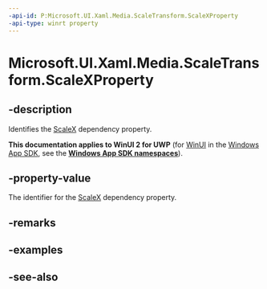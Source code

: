 ```yaml
---
-api-id: P:Microsoft.UI.Xaml.Media.ScaleTransform.ScaleXProperty
-api-type: winrt property
---
```


<!-- Property syntax
public Windows.UI.Xaml.DependencyProperty ScaleXProperty { get; }
-->

# Microsoft.UI.Xaml.Media.ScaleTransform.ScaleXProperty

## -description
Identifies the [ScaleX](scaletransform_scalex.md) dependency property.

**This documentation applies to WinUI 2 for UWP** (for [WinUI](/windows/apps/winui/winui3/) in the [Windows App SDK](/windows/apps/windows-app-sdk/), see the **[Windows App SDK namespaces](/windows/windows-app-sdk/api/winrt/)**).

## -property-value
The identifier for the [ScaleX](scaletransform_scalex.md) dependency property.

## -remarks

## -examples

## -see-also
